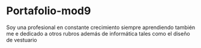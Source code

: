 # Portafolio-mod9
Soy una profesional en constante crecimiento siempre aprendiendo también me e dedicado a otros rubros además de informática tales como el diseño de vestuario
